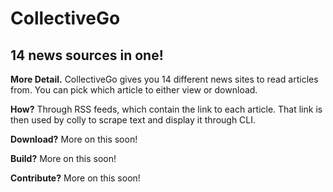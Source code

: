 # CollectiveGo
## 14 news sources in one!

**More Detail.**
CollectiveGo gives you 14 different news sites to read articles from. You can pick which article to either view or download.

**How?**
Through RSS feeds, which contain the link to each article. That link is then used by colly to scrape text and display it through CLI.

**Download?**
More on this soon!

**Build?**
More on this soon!

**Contribute?**
More on this soon!